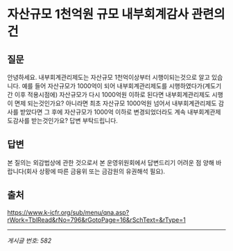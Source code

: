# 자산규모 1천억원 규모 내부회계감사 관련의 건

## 질문
안녕하세요.
내부회계관리제도는 자산규모 1천억이상부터 시행이되는것으로 알고 있습니다.
예를 들어 자산규모가 1000억이 되어 내부회계관리제도를 시행하였다가(계도기간 이후 적용시점에)
자산규모가 다시 1000억원 이하로 된다면 내부회계관리제도 시행이 면제 되는것인가요?
아니라면 최초 자산규모 1000억원 넘어서 내부회계관리제도 감사를 받았다면 그 후에 자산규모가 1000억 이하로 변경되었더라도
계속 내부회계관제도감사를 받는것인가요?
답변 부탁드립니다.

## 답변
본 질의는 외감법상에 관한 것으로서 본 운영위원회에서 답변드리기 어려운 점 양해 바랍니다(회사 상황에 따른 금융위 또는 금감원의 유권해석 필요).

## 출처
https://www.k-icfr.org/sub/menu/qna.asp?rWork=TblRead&rNo=796&rGotoPage=16&rSchText=&rType=1

---
*게시글 번호: 582*
